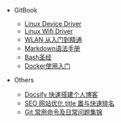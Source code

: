 * GitBook
  * [Linux Device Driver](/gitbooks/linux-device-driver.md)
  * [Linux Wifi Driver](/gitbooks/linux-wifi-driver.md)
  * [WLAN 从入门到精通](/gitbooks/wlan-from-begin-to-master.md)
  * [Markdown语法手册](/gitbooks/markdown-syntax.md)
  * [Bash圣经](/gitbooks/pure-bash-bible.md)
  * [Docker使用入门](/gitbooks/learn-how-to-use-docker.md)

* Others
  * [Docsify 快速搭建个人博客](/others/docsify.md)
  * [SEO 网站优化 title 置与快速排名](/others/seo.md)
  * [Git 常用命令及日常问题集锦](/others/git.md)
